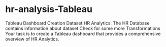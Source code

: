 # hr-analysis-Tableau
Tableau Dashboard Creation
Dataset:HR Analytics:
The HR Database contains information about  dataset
Check for some more Transformations
Your task is to create a Tableau dashboard that provides a comprehensive overview of HR Analytics.
